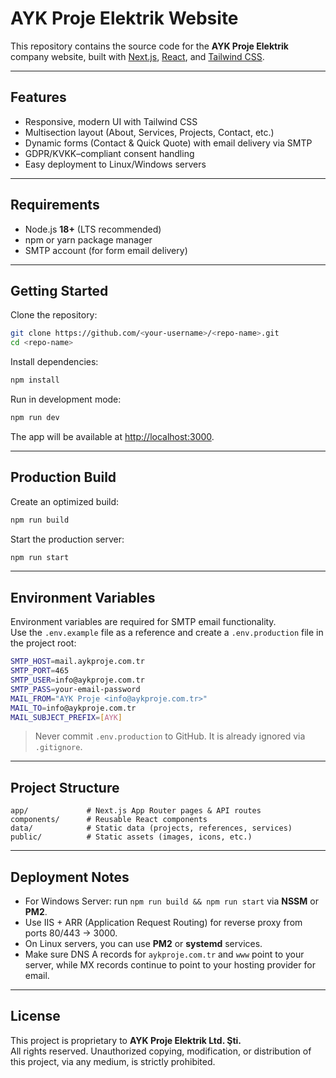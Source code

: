 # AYK Proje Elektrik Website

This repository contains the source code for the **AYK Proje Elektrik** company website, built with [Next.js](https://nextjs.org/), [React](https://react.dev/), and [Tailwind CSS](https://tailwindcss.com/).

---

## Features
- Responsive, modern UI with Tailwind CSS
- Multisection layout (About, Services, Projects, Contact, etc.)
- Dynamic forms (Contact & Quick Quote) with email delivery via SMTP
- GDPR/KVKK–compliant consent handling
- Easy deployment to Linux/Windows servers

---

## Requirements
- Node.js **18+** (LTS recommended)
- npm or yarn package manager
- SMTP account (for form email delivery)

---

## Getting Started

Clone the repository:

```bash
git clone https://github.com/<your-username>/<repo-name>.git
cd <repo-name>
```

Install dependencies:

```bash
npm install
```

Run in development mode:

```bash
npm run dev
```

The app will be available at [http://localhost:3000](http://localhost:3000).

---

## Production Build

Create an optimized build:

```bash
npm run build
```

Start the production server:

```bash
npm run start
```

---

## Environment Variables

Environment variables are required for SMTP email functionality.  
Use the `.env.example` file as a reference and create a `.env.production` file in the project root:

```bash
SMTP_HOST=mail.aykproje.com.tr
SMTP_PORT=465
SMTP_USER=info@aykproje.com.tr
SMTP_PASS=your-email-password
MAIL_FROM="AYK Proje <info@aykproje.com.tr>"
MAIL_TO=info@aykproje.com.tr
MAIL_SUBJECT_PREFIX=[AYK]
```

> Never commit `.env.production` to GitHub. It is already ignored via `.gitignore`.

---

## Project Structure

```
app/             # Next.js App Router pages & API routes
components/      # Reusable React components
data/            # Static data (projects, references, services)
public/          # Static assets (images, icons, etc.)
```

---

## Deployment Notes
- For Windows Server: run `npm run build && npm run start` via **NSSM** or **PM2**.  
- Use IIS + ARR (Application Request Routing) for reverse proxy from ports 80/443 → 3000.  
- On Linux servers, you can use **PM2** or **systemd** services.  
- Make sure DNS A records for `aykproje.com.tr` and `www` point to your server, while MX records continue to point to your hosting provider for email.

---

## License
This project is proprietary to **AYK Proje Elektrik Ltd. Şti.**  
All rights reserved. Unauthorized copying, modification, or distribution of this project, via any medium, is strictly prohibited.
